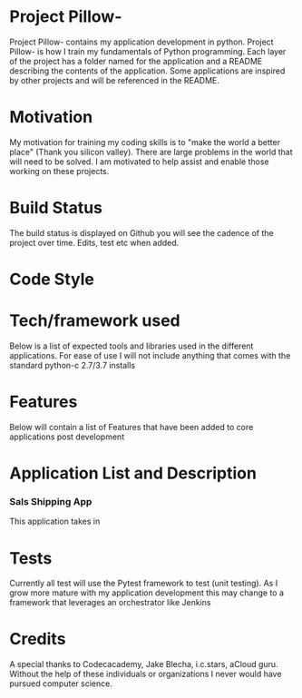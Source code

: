 # Project Pillow-

Project Pillow- contains my application development in python.  Project Pillow- is how I train my fundamentals of Python programming.  Each layer of the project has a folder named for the application and a README describing the contents of the application.  Some applications are inspired by other projects and will be referenced in the README.  

# Motivation
My motivation for training my coding skills is to "make the world a better place" (Thank you silicon valley).  There are large problems in the world that will need to be solved.  I am motivated to help assist and enable those working on these projects. 

# Build Status
The build status is displayed on Github you will see the cadence of the project over time.  Edits, test etc when added.

# Code Style


# Tech/framework used
Below is a list of expected tools and libraries used in the different applications.  For ease of use I will not include anything that comes with the standard python-c 2.7/3.7 installs

# Features
Below will contain a list of Features that have been added to core applications post development


# Application List and Description

### Sals Shipping App

This application takes in 


# Tests
Currently all test will use the Pytest framework to test (unit testing).  As I grow more mature with my application development this may change to a framework that leverages an orchestrator like Jenkins

# Credits

A special thanks to Codecacademy, Jake Blecha, i.c.stars, aCloud guru.  Without the help of these individuals or organizations I never would have pursued computer science.